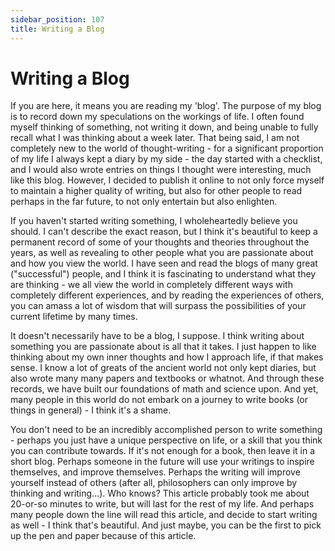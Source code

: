 ```yaml
---
sidebar_position: 107
title: Writing a Blog
---
```


# Writing a Blog

If you are here, it means you are reading my 'blog'. The purpose of my blog is
to record down my speculations on the workings of life. I often found myself
thinking of something, not writing it down, and being unable to fully recall
what I was thinking about a week later. That being said, I am not completely
new to the world of thought-writing - for a significant proportion of my life
I always kept a diary by my side - the day started with a checklist, and I would
also wrote entries on things I thought were interesting, much like this blog.
However, I decided to publish it online to not only force myself to maintain
a higher quality of writing, but also for other people to read perhaps in the
far future, to not only entertain but also enlighten.

If you haven't started writing something, I wholeheartedly believe you should.
I can't describe the exact reason, but I think it's beautiful to keep a permanent
record of some of your thoughts and theories throughout the years, as well as
revealing to other people what you are passionate about and how you view the world.
I have seen and read the blogs of many great ("successful") people, and I think it
is fascinating to understand what they are thinking - we all view the world in
completely different ways with completely different experiences, and by reading
the experiences of others, you can amass a lot of wisdom that will surpass the
possibilities of your current lifetime by many times. 

It doesn't necessarily have to be a blog, I suppose. I think writing about something
you are passionate about is all that it takes. I just happen to like thinking about
my own inner thoughts and how I approach life, if that makes sense. I know a lot of
greats of the ancient world not only kept diaries, but also wrote many many papers
and textbooks or whatnot. And through these records, we have built our foundations
of math and science upon. And yet, many people in this world do not embark on a journey
to write books (or things in general) - I think it's a shame. 

You don't need to be an incredibly accomplished
person to write something - perhaps you just have a unique perspective on life, or
a skill that you think you can contribute towards. If it's not enough for a book,
then leave it in a short blog. Perhaps someone in the future will use your writings
to inspire themselves, and improve themselves. Perhaps the writing will improve yourself
instead of others (after all, philosophers can only improve by thinking and writing...). 
Who knows? This article probably took me about 20-or-so minutes to
write, but will last for the rest of my life. And perhaps many people down the line
will read this article, and decide to start writing as well - I think that's beautiful.
And just maybe, you can be the first to pick up the pen and paper because of this article.